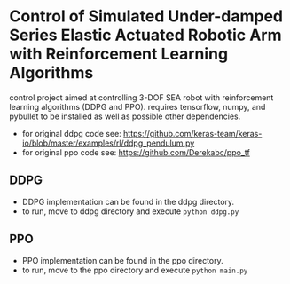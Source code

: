 # Control of Simulated Under-damped Series Elastic Actuated Robotic Arm with Reinforcement Learning Algorithms
control project aimed at controlling 3-DOF SEA robot with reinforcement learning algorithms (DDPG and PPO). requires tensorflow, numpy, and pybullet to be installed as well as possible other dependencies.
* for original ddpg code see: https://github.com/keras-team/keras-io/blob/master/examples/rl/ddpg_pendulum.py
* for original ppo code see: https://github.com/Derekabc/ppo_tf

## DDPG
* DDPG implementation can be found in the ddpg directory.
* to run, move to ddpg directory and execute `python ddpg.py`


## PPO
* PPO implementation can be found in the ppo directory.
* to run, move to the ppo directory and execute `python main.py`
